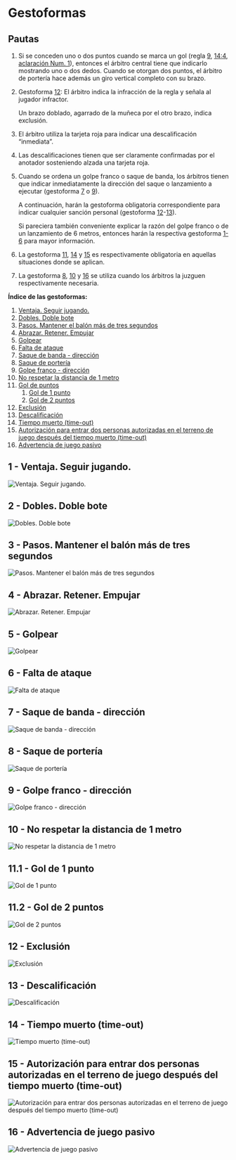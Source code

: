 # Gestoformas

## Pautas

1. Si se conceden uno o dos puntos cuando se marca un gol (regla [9](#9:1), [14:4](#14:4), [aclaración Num. 1](#1.-concesión-de-puntos)), entonces el árbitro central tiene que indicarlo mostrando uno o dos dedos. Cuando se otorgan dos puntos, el árbitro de portería hace además un giro vertical completo con su brazo. 

2. Gestoforma [12](#12---exclusión): El árbitro indica la infracción de la regla y señala al jugador infractor.

   Un brazo doblado, agarrado de la muñeca por el otro brazo, indica exclusión.

3. El árbitro utiliza la tarjeta roja para indicar una descalificación “inmediata”.

4. Las descalificaciones tienen que ser claramente confirmadas por el anotador sosteniendo alzada una tarjeta roja.

5. Cuando se ordena un golpe franco o saque de banda, los árbitros tienen que indicar inmediatamente la dirección del saque o lanzamiento a ejecutar (gestoforma
[7](#7---saque-de-banda---dirección) o [9](#9---golpe-franco---dirección)).

   A continuación, harán la gestoforma obligatoria correspondiente para indicar cualquier sanción personal (gestoforma [12](#12---exclusión)-[13](#13---descalificación)).
 
   Si pareciera también conveniente explicar la razón del golpe franco o de un lanzamiento de 6 metros, entonces harán la respectiva gestoforma [1-6](#1---ventaja.-seguir-jugando.) para mayor información. 

6. La gestoforma [11](#11.1---gol-de-1-punto), [14](#14---tiempo-muerto) y [15](#15---autorización-para-entrar-dos-personas-autorizadas-en-el-terreno-de-juego-después-del-tiempo-muerto) es respectivamente obligatoria en aquellas situaciones donde se aplican. 

7. La gestoforma [8](#8---saque-de-portería), [10](#10---no-respetar-la-distancia-de-1-metro) y [16](#16---advertencia-de-juego-pasivo) se utiliza cuando los árbitros la juzguen respectivamente necesaria.

**Índice de las gestoformas:**

1. [Ventaja. Seguir jugando.](#1---ventaja.-seguir-jugando.)
2. [Dobles. Doble bote](#2---dobles.-doble-bote)
3. [Pasos. Mantener el balón más de tres segundos](#3---pasos.-mantener-el-balón-más-de-tres-segundos)
4. [Abrazar. Retener. Empujar](#4---abrazar.-retener.-empujar)
5. [Golpear](#5---golpear)
6. [Falta de ataque](#6---falta-de-ataque)
7. [Saque de banda - dirección](#7---saque-de-banda---dirección)
8. [Saque de portería](#8---saque-de-portería)
9. [Golpe franco - dirección](#9---golpe-franco---dirección)
10. [No respetar la distancia de 1 metro](#10---no-respetar-la-distancia-de-1-metro)
11. [Gol de puntos](#11.1---gol-de-1-punto)
    1. [Gol de 1 punto](#11.1---gol-de-1-punto)
    2. [Gol de 2 puntos](#11.2---gol-de-2-puntos)
12. [Exclusión](#12---exclusión)
13. [Descalificación](#13---descalificación)
14. [Tiempo muerto (time-out)](#14---tiempo-muerto)
15. [Autorización para entrar dos personas autorizadas en el terreno de juego después del tiempo muerto (time-out)](#15---autorización-para-entrar-dos-personas-autorizadas-en-el-terreno-de-juego-después-del-tiempo-muerto)
16. [Advertencia de juego pasivo](#16---advertencia-de-juego-pasivo)

## 1 - Ventaja. Seguir jugando.

![Ventaja. Seguir jugando.](../diagrams/signal1.png)

## 2 - Dobles. Doble bote

![Dobles. Doble bote](../diagrams/signal2.png)

## 3 - Pasos. Mantener el balón más de tres segundos

![Pasos. Mantener el balón más de tres segundos](../diagrams/signal3.png)

## 4 - Abrazar. Retener. Empujar

![Abrazar. Retener. Empujar](../diagrams/signal4.png)

## 5 - Golpear

![Golpear](../diagrams/signal5.png)

## 6 - Falta de ataque

![Falta de ataque](../diagrams/signal6.png)

## 7 - Saque de banda - dirección

![Saque de banda - dirección](../diagrams/signal7.png)

## 8 - Saque de portería

![Saque de portería](../diagrams/signal8.png)

## 9 - Golpe franco - dirección

![Golpe franco - dirección](../diagrams/signal9.png)

## 10 - No respetar la distancia de 1 metro

![No respetar la distancia de 1 metro](../diagrams/signal10.png)

## 11.1 - Gol de 1 punto

![Gol de 1 punto](../diagrams/signal111.png)

## 11.2 - Gol de 2 puntos

![Gol de 2 puntos](../diagrams/signal112.png)

## 12 - Exclusión

![Exclusión](../diagrams/signal12.png)

## 13 - Descalificación

![Descalificación](../diagrams/signal13.png)

## 14 - Tiempo muerto (time-out)

![Tiempo muerto (time-out)](../diagrams/signal14.png)

## 15 - Autorización para entrar dos personas autorizadas en el terreno de juego después del tiempo muerto (time-out)

![Autorización para entrar dos personas autorizadas en el terreno de juego después del tiempo muerto (time-out)](../diagrams/signal15.png)

## 16 - Advertencia de juego pasivo

![Advertencia de juego pasivo](../diagrams/signal16.png)
